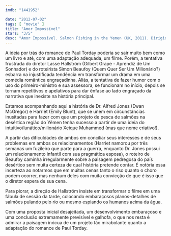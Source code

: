 ```yaml
---
imdb: "1441952"

date: "2012-07-02"
tags: [ "movie" ]
title: "Amor Impossível"
stars: "3/5"
desc: "Amor Impossível. Salmon Fishing in the Yemen (UK, 2011). Dirigido por Lasse Hallström. Escrito por Simon Beaufoy, Paul Torday. Com Amr Waked, Emily Blunt, Catherine Steadman, Tom Mison, Ewan McGregor, Rachael Stirling, Kristin Scott Thomas, Tom Beard, Jill Baker."
---
```

A ideia por trás do romance de Paul Torday poderia se sair muito bem como um livro e até, com uma adaptação adequada, um filme. Porém, a tentativa frustrada do diretor Lasse Hallström (Gilbert Grape - Aprendiz de Um Sonhador) e do roteirista Simon Beaufoy (Quem Quer Ser Um Milionário?) esbarra na injustificada tendência em transformar um drama em uma comédia romântica engraçadinha. Aliás, a tentativa de fazer humor com o uso do primeiro-ministro e sua assessora, se funcionam no início, depois se tornam repetitivos e apelativos para dar ênfase ao lado engraçado da narrativa que inexiste na história principal.

Estamos acompanhando aqui a história de Dr. Alfred Jones (Ewan McGregor) e Harriet (Emily Blunt), que se unem em circunstâncias inusitadas para fazer com que um projeto de pesca de salmões na desértica região do Yêmen tenha sucesso a partir de uma ideia do intuitivo/lunático/milionário Xeique Muhammed (mas que nome criativo!).

A partir das dificuldades de ambos em conciliar seus interesses e de seus problemas em ambos os relacionamentos (Harriet namorou por três semanas um fuzileiro que parte para a guerra, enquanto Dr. Jones possui um relacionamento infantil com sua pragmática esposa), o roteiro de Beaufoy caminha irregularmente sobre a paisagem pedregosa do país desértico sem muita certeza de qual história pretende contar. É notória essa incerteza ao notarmos que em muitas cenas tanto o riso quanto o choro podem ocorrer, mas nenhum deles com muita convicção de que é isso que o diretor espera de sua cena.

Para piorar, a direção de Hallström insiste em transformar o filme em uma fábula de sessão da tarde, colocando embaraçosos planos-detalhes de salmões pulando pelo rio ou mesmo espiando os humanos acima da água.

Com uma proposta inicial desajeitada, um desenvolvimento embaraçoso e uma conclusão extremamente previsível e galhofa, o que nos resta é admirar a paisagem inócua de um projeto tão mirabolante quanto a adaptação do romance de Paul Torday.


